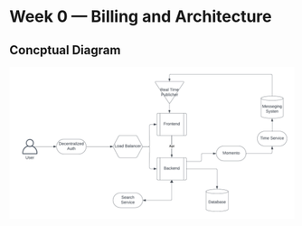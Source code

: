 # Week 0 — Billing and Architecture
## Concptual Diagram
![ConceptualDiagram](../assests/Cruddur%20-%20Conceptual%20Diagram.png)